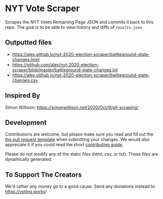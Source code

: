 # NYT Vote Scraper
Scrapes the NYT Votes Remaining Page JSON and commits it back to this repo. The goal is to be able to view history and diffs of `results.json`.

## Outputted files

- <https://alex.github.io/nyt-2020-election-scraper/battleground-state-changes.html>
- <https://github.com/alex/nyt-2020-election-scraper/blob/master/battleground-state-changes.txt>
- <https://alex.github.io/nyt-2020-election-scraper/battleground-state-changes.csv>


## Inspired By
Simon Willison: https://simonwillison.net/2020/Oct/9/git-scraping/



## Development

Contributions are welcome, but please make sure you read and fill out the [the pull request template](.github/pull_request_template.md) when submitting your changes. We would also appreciate it if you could read the short [contributing guide](https://github.com/alex/nyt-2020-election-scraper/blob/master/CONTRIBUTING.md).

Please do not modify any of the static files (html, csv, or txt). These files are dynamically generated.

## To Support The Creators
We'd rather any money go to a good cause. Send any donations instead to https://voting.works!